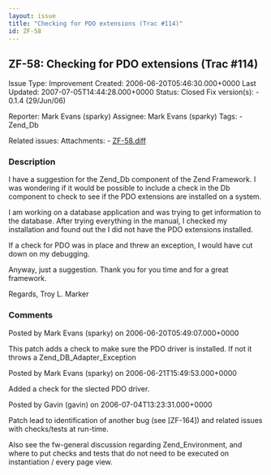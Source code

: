 ```yaml
---
layout: issue
title: "Checking for PDO extensions (Trac #114)"
id: ZF-58
---
```


ZF-58: Checking for PDO extensions (Trac #114)
----------------------------------------------

 Issue Type: Improvement Created: 2006-06-20T05:46:30.000+0000 Last Updated: 2007-07-05T14:44:28.000+0000 Status: Closed Fix version(s): - 0.1.4 (29/Jun/06)
 
 Reporter:  Mark Evans (sparky)  Assignee:  Mark Evans (sparky)  Tags: - Zend\_Db
 
 Related issues: 
 Attachments: - [ZF-58.diff](/issues/secure/attachment/10002/ZF-58.diff)
 
### Description

I have a suggestion for the Zend\_Db component of the Zend Framework. I was wondering if it would be possible to include a check in the Db component to check to see if the PDO extensions are installed on a system.

I am working on a database application and was trying to get information to the database. After trying everything in the manual, I checked my installation and found out the I did not have the PDO extensions installed.

If a check for PDO was in place and threw an exception, I would have cut down on my debugging.

Anyway, just a suggestion. Thank you for you time and for a great framework.

Regards, Troy L. Marker

 

 

### Comments

Posted by Mark Evans (sparky) on 2006-06-20T05:49:07.000+0000

This patch adds a check to make sure the PDO driver is installed. If not it throws a Zend\_DB\_Adapter\_Exception

 

 

Posted by Mark Evans (sparky) on 2006-06-21T15:49:53.000+0000

Added a check for the slected PDO driver.

 

 

Posted by Gavin (gavin) on 2006-07-04T13:23:31.000+0000

Patch lead to identification of another bug (see [ZF-164]) and related issues with checks/tests at run-time.

Also see the fw-general discussion regarding Zend\_Environment, and where to put checks and tests that do not need to be executed on instantiation / every page view.

 

 